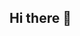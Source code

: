 ## Hi there 👋

<!--
**meetpat2011/meetpat2011** is a ✨ _special_ ✨ repository because its `README.md` (this file) appears on your GitHub profile.

Here are some ideas to get you started:

- 🔭 I’m currently working on ... developing AI projects
- 🌱 I’m currently learning ... Next.js
- 👯 I’m looking to collaborate on ...
- 🤔 I’m looking for help with ...
- 💬 Ask me about ... HTML, CSS, ReactJS, Node.js
- 📫 How to reach me: ... meetpat91@gmail.com
- 😄 Pronouns: ...
- ⚡ Fun fact: ...
-->
